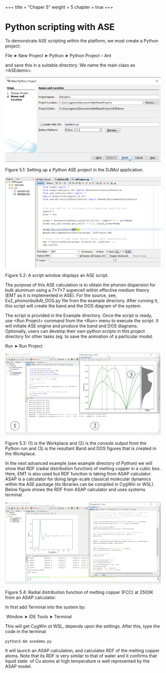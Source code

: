 +++
title = "Chaper 5"
weight = 5
chapter = true
+++


# Python scripting with ASE

To demonstrate ASE scripting within the platform, we must create a
Python project:

File ➤ New Project ➤ Python ➤ Python Project – Ant

and save this in a suitable directory. We name the main class as
\<ASEdemo\>.

![](/images/image10.png)

Figure 5.1: Setting up a Python ASE project in the DJMol application.

![](/images/image26.png)

Figure 5.2: A script window displays an ASE script.

The purpose of this ASE calculation is to obtain the phonon dispersion
for bulk aluminum using a 7×7×7 supercell within effective medium theory
(EMT as it is implemented in ASE). For the source, see,
Ex2\_phononbulkAl\_DOS.py file from the example directory. After running
it, this script will create the band and the DOS diagram of the system.

The script is provided in the Example directory. Once the script is
ready, use \<Run Project\> command from the \<Run\> menu to execute the
script. It will initiate ASE engine and produce the band and DOS
diagrams. Optionally, users can develop their own python scripts in this
project directory for other tasks (eg. to save the animation of a
particular mode).

Run ➤ Run Project

![](/images/image31.png)

Figure 5.3: (1) is the Workplace and (2) is the console output from the
Python run and (3) is the resultant Band and DOS figures that is created
in the Workplace.

In the next advanced example (see example directory of Python) we will
show that RDF (radial distribution function) of melting copper in a
cubic box. Here, EMT is also used but RDF function is taking from ASAP
calculator. ASAP is a calculator for doing large-scale classical
molecular dynamics within the ASE package (its libraries can be compiled
in CygWin or WSL). Below figure shows the RDF from ASAP calculator and
uses systems terminal.

![](/images/image32.png)

Figure 5.4: Radial distribution function of melting copper (FCC) at
2500K from an ASAP calculator.

In first add Terminal into the system by:

 Window ➤ IDE Tools ➤ Terminal

This will get CygWin ot WSL, depends upon the settings. After this, type
the code in the terminal:

`python3.6m asedemo.py`

It will launch an ASAP calculation, and calculates RDF of the melting
copper atoms. Note that its RDF is very similar to that of water and it
confirms that liquid state  of Cu atoms at high temperature is well
represented by the ASAP model.